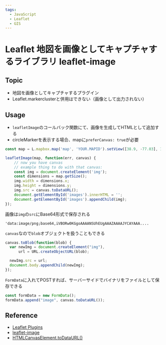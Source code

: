 ```yaml
---
tags:
  - JavaScript
  - Leaflet
  - GIS
---
```


# Leaflet 地図を画像としてキャプチャするライブラリ leaflet-image

## Topic

- 地図を画像としてキャプチャするプラグイン
- Leaflet.markerclusterと併用はできない（画像として出力されない）

## Usage

- `leafletImage`のコールバック関数にて、画像を生成してHTMLとして追加する
- circleMarkerを表示する場合、mapに`preferCanvas: true`が必要

```js
const map = L.mapbox.map('map', 'YOUR.MAPID').setView([38.9, -77.03], 14);

leafletImage(map, function(err, canvas) {
    // now you have canvas
    // example thing to do with that canvas:
    const img = document.createElement('img');
    const dimensions = map.getSize();
    img.width = dimensions.x;
    img.height = dimensions.y;
    img.src = canvas.toDataURL();
    document.getElementById('images').innerHTML = '';
    document.getElementById('images').appendChild(img);
});
```
画像は`img`の`src`にBase64形式で保存される

`'data:image/png;base64,iVBORw0KGgoAAAANSUhEUgAAAZAAAAJYCAYAAA....`

`canvas`なので`blob`オブジェクトを扱うこともできる

```js
canvas.toBlob(function(blob) {
  var newImg = document.createElement("img"),
      url = URL.createObjectURL(blob);

  newImg.src = url;
  document.body.appendChild(newImg);
});
```

`FormData`に入れてPOSTすれば、サーバーサイドでバイナリをファイルとして保存できる

```js
const formData = new FormData();
formData.append("image", canvas.toDataURL());
```

## Reference
- [Leaflet Plugins](https://leafletjs.com/plugins.html)
- [leaflet-image](https://github.com/mapbox/leaflet-image)
- [HTMLCanvasElement.toDataURL()](https://developer.mozilla.org/ja/docs/Web/API/HTMLCanvasElement/toDataURL)